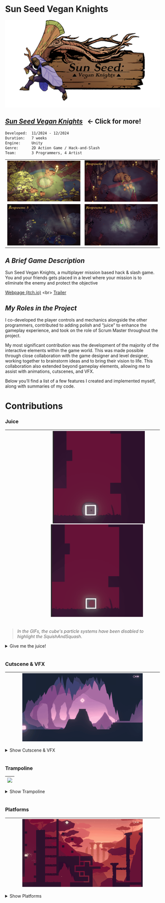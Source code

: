 # __Sun Seed Vegan Knights__

![sunseed_banner](/_Images/ZmxUP5.png)


## [___Sun Seed Vegan Knights___](/Sunseed) &nbsp; ← Click for more!

```
Developed:  11/2024 - 12/2024
Duration:   7 weeks
Engine:     Unity
Genre:      2D Action Game / Hack-and-Slash
Team:       3 Programmers, 4 Artist
```

<table>
  <tr>
    <td width="50%"><img src="/PortfolioBilder/MenuScreenTemp.png" /></td>
    <td width="50%"><img src="/PortfolioBilder/sunseed2.png" /></td>
  </tr>
  <tr>
    <td width="50%"><img src="/PortfolioBilder/sunseed3.png" /></td>
    <td width="50%"><img src="/PortfolioBilder/sunseed1.png" /></td>
  </tr>
</table>

## _A Brief Game Description_
Sun Seed Vegan Knights, a multiplayer mission based hack & slash game. You and your friends gets placed in a level where your mission is to eliminate the enemy and protect the objective

[Webpage (itch.io)]([https://yrgo-game-creator.itch.io/vesper](https://yrgo-game-creator.itch.io/sun-seed)) <br>
[Trailer]([https://youtu.be/9p0B5Zs0Df8](https://www.youtube.com/watch?v=URABgAn8mho))

## _My Roles in the Project_

I co-developed the player controls and mechanics alongside the other programmers, contributed to adding polish and “juice” to enhance the gameplay experience, and took on the role of Scrum Master throughout the project.

My most significant contribution was the development of the majority of the interactive elements within the game world. This was made possible through close collaboration with the game designer and level designer, working together to brainstorm ideas and to bring their vision to life. This collaboration also extended beyond gameplay elements, allowing me to assist with animations, cutscenes, and VFX.

Below you’ll find a list of a few features I created and implemented myself, along with summaries of my code.

# Contributions 

### Juice
	
|&nbsp;&nbsp;&nbsp;&nbsp;&nbsp;&nbsp;&nbsp;&nbsp;&nbsp;&nbsp;&nbsp;&nbsp;&nbsp;&nbsp;&nbsp;&nbsp;&nbsp;&nbsp;&nbsp;&nbsp;&nbsp;&nbsp;&nbsp;&nbsp;&nbsp;&nbsp;&nbsp; <img src="/_GIFs/VesperSquishSquash.gif" alt="juice1" width="300" height="auto"> &nbsp;&nbsp;&nbsp;&nbsp;&nbsp;&nbsp;&nbsp;&nbsp;&nbsp;&nbsp;&nbsp;&nbsp;&nbsp;&nbsp;&nbsp;&nbsp;&nbsp;&nbsp;&nbsp;&nbsp;&nbsp;&nbsp;&nbsp;&nbsp; <img src="/_GIFs/VesperSquishSquash1.gif" alt="juice1" width="300" height="auto"> &nbsp;&nbsp;&nbsp;&nbsp;&nbsp;&nbsp;&nbsp;&nbsp;&nbsp;&nbsp;&nbsp;&nbsp;&nbsp;&nbsp;&nbsp;&nbsp;&nbsp;&nbsp;&nbsp;&nbsp;&nbsp;&nbsp;&nbsp;&nbsp;&nbsp;&nbsp;&nbsp; <br> |
|:---:|


> *In the GIFs, the cube's particle systems have been disabled to highlight the SquishAndSquash.*

<details>
  <summary>Give me the juice!</summary>

#### The Idea
The concept was to make the cube's shape respond dynamically to its environment and movement.

#### The Logic
The squish-squash mechanic works by temporarily scaling the object in a squashing (wider, shorter) or stretching (narrower, taller) manner using Lerp, and then smoothly reverting it back to its original size.
The mechanic relies on a raycast system along with calculations of delta positions, as well as the `Jump()` and `LandingActions()` methods, to determine when to activate the effect.

<br>

*Click the dropdown arrows below to see the `code`!* <br>

<details>
<summary>Show SquishAndSquash.cs</summary>

 ```cs
public class SquishAndSquash : MonoBehaviour
{
    public float squashAmount = 0.2f;
    public float stretchAmount = 0.2f;

    public float squishSquashDuration = 0.2f;
    public float revertScaleDuration = 0.1f;

    private Vector3 originalScale;

    public bool squishAndSquashEnabled;

    void Start()
    {
        squishAndSquashEnabled = true;
        originalScale = transform.localScale;
    }

    public void JumpSquash()
    {
        if (!squishAndSquashEnabled) return;
        StartCoroutine(SquishSquashOverTime(originalScale.x - stretchAmount, originalScale.y + stretchAmount));
    }

    public void LandSquish()
    {
        if (!squishAndSquashEnabled) return;
        StartCoroutine(SquishSquashOverTime(originalScale.x + squashAmount, originalScale.y - squashAmount));
    }

    public void ToggleEnabled(bool boolean)
    {
        squishAndSquashEnabled = boolean;
    }

    IEnumerator SquishSquashOverTime(float targetX, float targetY)
    {
        Vector3 originalSize = transform.localScale;
        Vector3 targetSize = new Vector3(targetX, targetY, originalSize.z);

        float currentTime = 0.0f;

        while (currentTime <= squishSquashDuration)
        {
            transform.localScale = Vector3.Lerp(originalSize, targetSize, currentTime / squishSquashDuration);
            currentTime += Time.deltaTime;
            yield return null;
        }

        transform.localScale = targetSize;

        // Revert back to original size
        StartCoroutine(RevertOverTime(targetSize.x, targetSize.y, originalScale.x, originalScale.y));
    }

    IEnumerator RevertOverTime(float startX, float startY, float targetX, float targetY)
    {
        Vector3 startSize = new Vector3(startX, startY, transform.localScale.z);
        Vector3 targetSize = new Vector3(targetX, targetY, transform.localScale.z);

        float currentTime = 0.0f;

        while (currentTime <= revertScaleDuration)
        {
            transform.localScale = Vector3.Lerp(startSize, targetSize, currentTime / revertScaleDuration);
            currentTime += Time.deltaTime;
            yield return null;
        }

        transform.localScale = targetSize;
    }
}

```
</details>
<details>
  <summary>Show PlayerController.cs</summary>
  
```cs

public class PlayerController : MonoBehaviour, IReset
{

# ...

    // Irrelevant code in the following method is omitted for brevity
    void Jump()
    {
        // Disable WallSquash
        if (WallSquashEnabler != null)
        {
            StopCoroutine(WallSquashEnabler);
        }

        squishAndSquash.JumpSquash();
    }

# ...

    void WallCollisionSquash()
    {
        if (!canMove || !wallCollisionSquash) return;

        if (Math.Abs(transform.position.x - prevPos.x) > deltaPosThreshold &&
            (!rayCastHandler.rightSide || !rayCastHandler.leftSide))
        {
            if ((prevRaycastLeft && !rayCastHandler.leftSide && rb.velocity.x < 0) ||
                (prevRaycastRight && !rayCastHandler.rightSide && rb.velocity.x > 0))
            {
                squishAndSquash.JumpSquash();
            }
        }

        prevRaycastRight = rayCastHandler.rightSide;
        prevRaycastLeft = rayCastHandler.leftSide;
        prevPos = transform.position;
    }

# ...

    // Irrelevant code in the following method is omitted for brevity
    private void LandingActions()
    {
        squishAndSquash.LandSquish();
    }

# ...

}
```

</details>

</details>

<br>

### Cutscene & VFX

|<img src="/_GIFs/VesperCutscene.gif?version=2" width="80%" />|
|---|

<details>
<summary>Show Cutscene & VFX</summary>

#### The Idea
The concept was to transition into a cinematic when the player encountered and picked up a power-up.

#### Cinematic logic
When the player picks up the power-up, control over movement is temporarily disabled, and the player character moves to a designated cutscene position. A list of GameObjects, including the player and vignettes, is triggered to play their respective animations. After a delay, the animations stop, and player control is restored.

#### Outline VFX Logic
The OutlineFxTrigger class spawns one or more outline GameObjects at a specified interval, while the OutlineFx class handles the growth and fading of each outline effect.
> *The VFX referenced here is only the outline effect that expands, the rest of the VFX are particles systems activated on trigger.*

<br>

*Click the dropdown arrows below to see the `code`!* <br>

<details>
<summary>Show PowerUp.cs</summary>
  
```cs
public class PowerUp : MonoBehaviour
{
    [Header("Power-Up")]
    public bool enableLargeSize;
    public bool enableSmallSize;

    [Header("Sprite Effects")]
    public bool spriteFade = true;
    public bool outlineFx = true;

    [Header("Movement")]
    public bool stopPlayerMovement = true;
    public bool movePlayerToPosition = true;
    public Transform targetPosition;
    public float moveDuration;

    [Header("Animation")]
    public bool playPlayerAnimation = true;
    public bool playObjectsAnimation = true;
    public float animationDuration;
    public List<GameObject> animationObjects;
    
    [Header("Puls")]
    [Range(0, 2)] public float sizeMulti = 1.02f;
    private Vector3 origiScale;
    private float pulsDuration = 1f;
    private float pulsingTimer = 0f;
    public float beatingDuration = 1f;

    // Private variables
    private bool cutscenePlayed = false;
    private bool isSizeChange = false;
    
    // References
    private FadeSprite fadeSprite;
    private OutlineFxTrigger outlineFxTrigger;
    private Rigidbody2D rb2d;

    void Start()
    {
        origiScale = transform.localScale;
        fadeSprite = GetComponent<FadeSprite>();
        outlineFxTrigger = GetComponent<OutlineFxTrigger>();
        rb2d = PlayerController.player.GetComponent<Rigidbody2D>();
    }

    void Update()
    {
        pulsingTimer += Time.deltaTime;

        if (pulsingTimer >= pulsDuration && !isSizeChange)
        {
            isSizeChange = true;
            Pulsing();
            pulsingTimer = 0f;
        }
    }

    private void OnTriggerEnter2D(Collider2D collision)
    {
        if (collision.CompareTag("Player") && !cutscenePlayed)
        {
            if (gameObject.CompareTag("GetSmaller"))
            {
                AudioManager.Instance.GameplaySFX(AudioManager.Instance.powerUpSmallSound, AudioManager.Instance.powerUpSmallVolume);
            }
            else if (gameObject.CompareTag("GetLarger"))
            {
                AudioManager.Instance.GameplaySFX(AudioManager.Instance.powerUpLargeSound, AudioManager.Instance.powerUpLargeVolume);
            }

            SpriteFade();
            OutlineFx();
            StopPlayerMovement();
            MovePlayerToCutscenePosition();
            PlayObjectsAnimations(true);
            PlayPlayerAnimation(true);

            cutscenePlayed = true;

            StartCoroutine(UnstopMovementAndStopAnimations());
        }
    }

    void SpriteFade()
    {
        if (!spriteFade) return;
        fadeSprite.FadeOut();
    }

    void OutlineFx()
    {
        if (!outlineFx) return;
        outlineFxTrigger.PlayFx();
    }

    void StopPlayerMovement()
    {
        if (!stopPlayerMovement) return;

        rb2d.velocity = Vector2.zero;
        PlayerController.instance.canMove = false;
        PlayerController.instance.bigEnabled = false;
        PlayerController.instance.smallEnabled = false;
    }

    IEnumerator UnstopMovementAndStopAnimations()
    {
        yield return new WaitForSeconds(animationDuration);
        PlayerController.instance.canMove = true;
        PlayObjectsAnimations(false);
        PlayPlayerAnimation(false);

        EnableSize();
    }

    public void Pulsing()
    {
        var newScale = origiScale * sizeMulti;
        Sequence sizeSeq = DOTween.Sequence();
        sizeSeq.Append(transform.DOScale(newScale, beatingDuration / 2).SetEase(Ease.InSine))
               .Append(transform.DOScale(origiScale, beatingDuration / 2).SetEase(Ease.InSine))
               .OnComplete(() => isSizeChange = false);
    }

    private void EnableSize()
    {
        PlayerController.instance.bigEnabled = enableLargeSize;
        PlayerController.instance.smallEnabled = enableSmallSize;
    }

    void MovePlayerToCutscenePosition()
    {
        if (!movePlayerToPosition) return;

        rb2d.transform.DOMove(targetPosition.position, moveDuration);
    }

    void PlayObjectsAnimations(bool boolean)
    {
        if (!playObjectsAnimation) return;

        // Enable animationObjects and their Animator
        foreach (GameObject animationObject in animationObjects)
        {
            animationObject.SetActive(boolean);
            Animator animator = animationObject.GetComponent<Animator>();

            if (animator != null)
            {
                animator.enabled = boolean;
            }
        }
    }

    void PlayPlayerAnimation(bool boolean)
    {
        if (!playPlayerAnimation) return;

        // Enable Player Animator
        Animator playerAnimator = PlayerController.player.GetComponent<Animator>();
        playerAnimator.enabled = boolean;
    }
}

```
</details>

<details>
<summary>Show OutlineFxTrigger.cs</summary>
  
```cs
public class OutlineFxTrigger : MonoBehaviour
{
    public float outlineSpawnDelay = 0.3f;
    public int numberOfOutlines = 1;
    public GameObject outline;

    public void PlayFx()
    {
        StartCoroutine(TriggerOutlineFx());
    }
    IEnumerator TriggerOutlineFx()
    {
        for (int i = 0; i < numberOfOutlines; i++)
        {
            Instantiate(outline, transform.position, Quaternion.identity);
            yield return new WaitForSeconds(outlineSpawnDelay);
        }
    }
}
```
</details>


<details>
<summary>Show OutlineFx.cs</summary>
  
```cs
using System.Collections;
using System.Collections.Generic;
using UnityEngine;
using DG.Tweening;

public class OutlineFx : MonoBehaviour
{
    public float growDuration;
    public float targetScale;
    public float fadeDelay;
    public Ease ease;
    bool playing;

    private void Start()
    {
        TriggerEffect();
    }
    
    private void Update()
    {
        if (!playing)
        {
            TriggerEffect();
        }
    }

    void TriggerEffect()
    {
        playing = true;
        transform.DOScale(targetScale, growDuration).SetEase(ease);
        StartCoroutine(TriggerFade());
    }

    IEnumerator TriggerFade()
    {
        yield return new WaitForSeconds(fadeDelay);
        GetComponent<FadeSprite>().FadeOut();
    }
}

```
</details>

</details>

<br>

### Trampoline

|<img src="/_GIFs/VesperTrampoline.gif" width="80%" />|
|---|
<details>
<summary>Show Trampoline</summary>

#### The Idea
The aim was to create a trampoline that provided a satisfying bounce that reacted to the player's size. We wanted to encourage the player to use the size-switch mechanic strategically to achieve the best possible bounce.

#### The Logic 
The trampoline applies a bounce force to the player on collision, with the force size determined by the player's gravity scale or Y-axis velocity. 
Seeing as the player's gravity scale changes with their size, using the gravity scale as a parameter for the bounce force worked pretty well.

Player movement is temporarily disabled to ensure a smoother bounce in the correct direction, and to prevent unwanted physics issues like double jumps or other glitches.

<br>

*Click the dropdown arrows below to see the `code`!* <br>

<details>
<summary>Show Trampoline.cs</summary>
  
```cs
public class Trampoline : MonoBehaviour
{
    [Header("Push mode")]
    public bool usingGravityMultiplier;
    public bool usingYVelocityMultiplier;

    [Header("Values")]
    public float gravityScaleMultiplier = 5;
    public float yVelocityMultiplier = 0.1f;
    public float maxBounceForce = 30;
    public float bounceDelay = 0.1f;
    
    [HideInInspector]
    public float bounceForce;

    PlayerController player;

    private void OnCollisionEnter2D(Collision2D other)
    {
        if (other.gameObject.CompareTag("Player"))
        {
            AudioManager.Instance.GameplaySFX(AudioManager.Instance.trampolineJump, AudioManager.Instance.trampolineJumpVolume);
            player = other.gameObject.GetComponentInParent<PlayerController>();
            var rb2d = player.GetComponent<Rigidbody2D>();

            if (usingGravityMultiplier)
            {
                bounceForce += rb2d.gravityScale * gravityScaleMultiplier;
            }

            if (usingYVelocityMultiplier)
            {
                bounceForce += player.GetAbsoluteYVelocity() * yVelocityMultiplier;
            }

            if (bounceForce > maxBounceForce)
            {
                bounceForce = maxBounceForce;
            }

            if (rb2d != null)
            {
                player.isBouncing = true;
                Vector2 bounceDirection = transform.up * bounceForce;
                rb2d.AddForce(bounceDirection, ForceMode2D.Impulse);

                StartCoroutine(EnableMovement());
            }

            bounceForce = 0;
        }
    }

    IEnumerator EnableMovement()
    {
        yield return new WaitForSeconds(bounceDelay);
        player.isBouncing = false;
    }
}

```
</details>

<details>
  <summary>Show PlayerController.cs</summary>
  
```cs
  public class PlayerController : MonoBehaviour, IReset
  {
	#...
		
	private float currentMagnitude;
	private float prevMagnitude;
	
	private List<float> yVelocities = new();
	private int numberOfVelocitiesToRecord = 10;
	
	#...
	
	// Irrelevant code in the following method is omitted for brevity
	void FixedUpdate()
	{
		RecordYVelocity();
		RecordMagnitude();
	}
    
	#...
	
	private void RecordMagnitude()
	{
		prevMagnitude = currentMagnitude;
		currentMagnitude = rb.velocity.magnitude;
	}
	
	internal float GetMagnitude()
	{
		if (prevMagnitude != 0) return prevMagnitude;
		else return currentMagnitude;
	}
	
	
	internal float GetAbsoluteYVelocity()
	{
		for (int i = yVelocities.Count - 1; i >= 0; i--)
		{
		    if (yVelocities[i] > 0.0001f)
		    {
			return yVelocities[i];
		    }
		}
	
		return 0f;
	}
	
	void RecordYVelocity()
	{
		yVelocities.Add(Mathf.Abs(rb.velocity.y));
	
		if (yVelocities.Count > numberOfVelocitiesToRecord)
		{
	    		yVelocities.RemoveAt(0);
		}
	}
	
	#...
}
```
  
</details>

</details>

<br>

### Platforms

|<img src="/_GIFs/VesperPlatformsShort.gif" width="80%" />|
|---|

<details>
<summary>Show Platforms</summary>

#### Platform Showcase
Below, you'll find dropdowns containing GIFs of different platforms along with their associated code.

<br>

Click the dropdown arrows below to see the platforms! <br>

<details>
  <summary>Show Moving</summary>

|<img src="/_GIFs/VesperPlatformMoving.gif" width="80%" />|
|---|

<br>

*Click the dropdown arrow below to see `code`!* <br>

 <details>
  <summary>Show Moving.cs</summary>
    
```cs
public class Moving : MonoBehaviour, IReset
{
    [Header("Movement Settings")]
    public float waitDuration;
    public float speed = 1f;
    public float percentageDistance;
    [Range(0,1)] public float startPercentageDistance;

    [Header("Coordinates")]
    public List<Transform> coordinates;
    Transform start;
    Transform end;
    int currentIndex;

    Coroutine waitCoroutine;
    bool move = true;

    void Start()
    {
        RegisterSelfToResettableManager();
        InitialValues();
    }

    void FixedUpdate()
    {
        if (move)
        {
            percentageDistance += Time.deltaTime * speed;
            transform.position = Vector3.Lerp(start.position, end.position, percentageDistance);
        }

        if (percentageDistance >= 1)
        {
            waitCoroutine = StartCoroutine(Wait());
            NextCycle();
        }
    }

    void NextCycle()
    {
        percentageDistance = 0;
        start = end;
        currentIndex++;

        if (currentIndex >= coordinates.Count)
        {
            currentIndex = 0;
        }

        end = coordinates[currentIndex];
    }

    IEnumerator Wait()
    {
        move = false;
        yield return new WaitForSeconds(waitDuration);
        move = true;
    }

    private void OnTriggerEnter2D(Collider2D other)
    {
        if (other.gameObject.CompareTag("Player"))
        {
            var playerHandler = PlayerController.player.transform.parent.GetComponent<PlayerHandler>();
            PlayerController.instance.rb.velocity += Vector2.up * speed;
            if (playerHandler != null)
            {
                playerHandler.SetParent(transform);
            }
        }
    }

    private void OnTriggerExit2D(Collider2D other)
    {
        if (other.gameObject.CompareTag("Player"))
        {
            var playerHandler = PlayerController.player.transform.parent.GetComponent<PlayerHandler>();
            if (playerHandler != null)
            {
                playerHandler.SetParent(null);
            }
        }
    }

    public void Reset()
    {
        InitialValues();
    }

    public void RegisterSelfToResettableManager()
    {
        ResettableManager.Instance?.RegisterObject(this);
    }

    private void InitialValues()
    {
        start = coordinates[0];
        end = coordinates[1];
        currentIndex = 1;
        percentageDistance = startPercentageDistance;
        move = true;

        if (waitCoroutine != null)
        {
            StopCoroutine(waitCoroutine);
        }
    }
}
```
  </details>

---

<br>

</details>

<details>
<summary>Show Disappearing</summary>
	
|<img src="/_GIFs/VesperPlatformDisappearing.gif" width="80%" />|
|---|

<br>

*Click the dropdown arrow below to see `code`!* <br>

<details>
<summary>Show Disappearing.cs</summary>
	
```cs
public class Disappearing : MonoBehaviour, IReset
{
    public float sustainTime = 1f;
    public float cooldown = 0.5f;
    public float reapperingParticleDuration = 1f;
    public Color32 onTriggerColor;
    private Color32 defaultColor;
    
    bool platformActive = true;
    bool previousActive =  true;
    bool playerOverlapping;
    bool ongoingCoroutine;
    Coroutine myCoroutine;

    public GameObject platform;
    SpriteRenderer platformSpriteRenderer;

    public UnityEvent disappear;
    public UnityEvent reappear;
    public UnityEvent fadeIn;
    public UnityEvent fadeOut;

    private void Awake()
    {
        platformSpriteRenderer = platform.GetComponent<SpriteRenderer>();
        defaultColor = platformSpriteRenderer.color;   
    }

    private void Start()
    {
        RegisterSelfToResettableManager();
    }

    private void Update()
    {
        if (!platformActive)
        {
            platform.SetActive(false);
        }
        else if (!playerOverlapping)
        {
            platform.SetActive(true);

            if (previousActive == false)
            {
                fadeIn.Invoke();
            }
        }

        previousActive = platformActive;
    }

    public void Disappear()
    {
        if (!ongoingCoroutine)
        {
            myCoroutine = StartCoroutine(DisappearAndComeBack());
        }
    }
    IEnumerator DisappearAndComeBack()
    {
        ongoingCoroutine = true;
  
        platformSpriteRenderer.color = onTriggerColor;


        yield return new WaitForSeconds(sustainTime);
        platformActive = false;
        disappear.Invoke();
        AudioManager.Instance.GameplaySFX(AudioManager.Instance.disappearingPlatformSound, AudioManager.Instance.disappearingPlatformVolume);
        yield return new WaitForSeconds(cooldown);
        reappear.Invoke();
        yield return new WaitForSeconds(reapperingParticleDuration);
        platformActive = true;

        AudioManager.Instance.GameplaySFX(AudioManager.Instance.appearingPlatformSound, AudioManager.Instance.appearingPlatformVolume);
        platformSpriteRenderer.color = defaultColor;

        ongoingCoroutine = false;
    }

    public void SetPlayerOverlapping(bool boolean)
    {
        playerOverlapping = boolean;
    }

    public void Reset()
    {
        if (ongoingCoroutine)
        {
            StopCoroutine(myCoroutine);
            ongoingCoroutine = false;
        }
        platformActive = true;
        previousActive = true;
        platformSpriteRenderer.color = defaultColor;
    }

    public void RegisterSelfToResettableManager()
    {
        ResettableManager.Instance?.RegisterObject(this);
    }
}
```


</details>

---

<br>

</details>


<details>
<summary>Show Destructible</summary>
	
|<img src="/_GIFs/VesperPlatformDestructible.gif" width="80%" />|
|---|

<br>

*Click the dropdown arrow below to see `code`!* <br>

<details>
    <summary>Show Destructible.cs</summary>
  
```cs
public class Destructible : MonoBehaviour, IReset
{
    [Header("Terrain Objects")]
    public List<GameObject> terrainObjects;

    [Header("Particle Effects")]
    public ParticleSystem destructionParticles;

    private ScreenShakeHandler screenShakeHandler;
    private bool ongoingCoroutine;

    [Header("Respawn Settings")]
    public bool respawnEnabled = false;
    public float respawnDelay = 5f;

    private void Start()
    {
        RegisterSelfToResettableManager();
    }

    public void TriggerDestroy()
    {
        if (ongoingCoroutine) return;

        screenShakeHandler = Camera.main.GetComponent<ScreenShakeHandler>();
        AudioManager.Instance.GameplaySFX(AudioManager.Instance.destructiblePlatfrom, AudioManager.Instance.destructiblePlatfromVolume);
        
        destructionParticles.Play();
        screenShakeHandler.DestructionShake();
        StartCoroutine(DestroyCoroutine());
    }

    private IEnumerator DestroyCoroutine()
    {
        ongoingCoroutine = true;

        // Disable all terrain objects
        foreach (GameObject obj in terrainObjects)
        {
            obj.SetActive(false);
        }

        // Handle respawn if enabled
        if (respawnEnabled)
        {
            yield return new WaitForSeconds(respawnDelay);
            foreach (GameObject obj in terrainObjects)
            {
                obj.SetActive(true);
            }
        }

        ongoingCoroutine = false;
    }

    public void Reset()
    {
        // Ensure all terrain objects are active on reset
        foreach (GameObject obj in terrainObjects)
        {
            obj.SetActive(true);
        }
    }

    private void RegisterSelfToResettableManager()
    {
        ResettableManager.Instance.RegisterObject(this);
    }
}

```
  </details>

---

<br>

</details>


<details>
  <summary>Show Rising</summary>

|<img src="/_GIFs/VesperPlatformRising.gif" width="80%" />|
|---|

<br>

*Click the dropdown arrows below to see `code`!* <br>

  <details>
  <summary>Show RisingMovement.cs</summary>
    
  ```cs
using System.Collections;
using System.Collections.Generic;
using UnityEngine;

public class RisingMovement : MonoBehaviour, IReset
{
    private enum States { DOWN, UP };

    [Header("Values")]
    public float targetHeight; // Target height for rising
    public float TimerToTarget = 4; // Time to reach target height
    public float durationOnTarget = 2; // Time to stay at target height

    [HideInInspector]
    public ParticleSystem rocks;

    private Vector3 initialPosition;
    private States currentState;
    private float timer;
    private float riseSpeed;

    void Start()
    {
        rocks = GetComponentInChildren<ParticleSystem>();
        initialPosition = transform.position;
        currentState = States.DOWN;
        RegisterSelfToResettableManager();

        // Calculate the speed at which the object will rise
        riseSpeed = (targetHeight - initialPosition.y) / TimerToTarget;
    }

    void Update()
    {
        Movement();
    }

    private void Movement()
    {
        timer -= Time.deltaTime;

        switch (currentState)
        {
            case States.DOWN:
                if (timer <= 0 && transform.position.y > initialPosition.y)
                {
                    MoveDown();
                }
                break;

            case States.UP:
                if (transform.position.y < targetHeight)
                {
                    MoveUp();
                }
                break;
        }
    }

    private void MoveDown()
    {
        float step = riseSpeed * Time.deltaTime;
        transform.Translate(Vector3.down * step);
    }

    private void MoveUp()
    {
        float step = riseSpeed * Time.deltaTime;
        transform.Translate(Vector3.up * step);
    }

    public void Rise()
    {
        currentState = States.UP;
    }

    public void Descend()
    {
        if (currentState == States.DOWN) return;

        currentState = States.DOWN;
        timer = durationOnTarget;
    }

    public void ResetTimer()
    {
        timer = 0;
    }

    public void Reset()
    {
        timer = 0;
        transform.position = initialPosition;
        currentState = States.DOWN;
    }

    public void RegisterSelfToResettableManager()
    {
        ResettableManager.Instance?.RegisterObject(this);
    }
}
  ```
  </details>
  
  <details>
  <summary>Show RisingButton.cs</summary>
    
  ```cs
  public class RisingButton : MonoBehaviour, IReset
{
    // Takes in the moving platforms
    public List<RisingMovement> platforms;
   
    // Animator anim;
    public float pressedDistance;
    public float timer;
    private bool playerIsLarge;
    private bool onMe;
    private bool prevSize;
    public Transform box;
    private Vector3 stopPos;

    private void Start()
    {
        stopPos = Vector3.zero;
        RegisterSelfToResettableManager();
    }
    
    public void Update()
    {
        timer += Time.deltaTime;
        if(onMe)
        {
            if (playerIsLarge)
            {
                box.localPosition = Vector3.Lerp(Vector3.zero, Vector3.down * pressedDistance, timer);
            }
            else
            {
                box.localPosition = Vector3.Lerp(box.localPosition, Vector3.zero, Time.deltaTime * 4);
            }
        }
      
        else
        {
            box.localPosition = Vector3.Lerp(box.localPosition, Vector3.zero, Time.deltaTime * 4);
        }

        playerIsLarge = PlayerController.instance.currentSize == Sizes.BIG;
        
        if(prevSize != playerIsLarge)
        {
            if(playerIsLarge == false)
            {
                stopPos = box.transform.localPosition;
            }
            timer = 0;
        }
        prevSize = playerIsLarge;
    }
    private void OnTriggerEnter2D(Collider2D other)
    {
        if (other.gameObject.CompareTag("Player"))
        {
            if (onMe == false)
            {
                timer = 0;
                onMe = true;
            }

            foreach (var platform in platforms)
            {
                if (playerIsLarge)
                {
                    platform.Rise();
                }
                else
                {
                    platform.Descend();

                }
            }
        }
    }

    private void OnTriggerStay2D(Collider2D other)
    {
        if (other.CompareTag("Player"))
        {
            foreach (var platform in platforms)
            {
                if (playerIsLarge)
                {
                    platform.Rise();
                }
                else
                {
                    platform.Descend();
                }
            }
        }
    }

    private void OnTriggerExit2D(Collider2D other)
    {
        if (other.gameObject.CompareTag("Player"))
        {
            if (onMe == true)
            {
                onMe = false;
                timer = 0;
                stopPos = box.transform.localPosition;
            }
            foreach (var platform in platforms)
                platform.Descend();
        }
    }

    public void DescendPlatformsPromptly()
    {
        foreach (var platform in platforms)
        {
            platform.Descend();
            platform.ResetTimer();
        }
    }

    public void Reset()
    {
        stopPos = Vector3.zero;
        box.transform.localPosition = Vector3.zero;
    }

    public void RegisterSelfToResettableManager()
    {
        ResettableManager.Instance?.RegisterObject(this);
    }
}
  ```
  </details>
</details>

<br>

#### IReset
All platforms and relevant classes implement the `IReset` interface, enabling the resetting of objects upon player death without reloading the level. Each class that inherits from this interface includes a method to register itself with the `ResettableManager`. When a reset is required, the `ResettableManager` iterates through its list and invokes the reset function for each object.

<details>
<summary>Show IReset.cs</summary>
  
```cs
using UnityEngine;

public interface IReset
{
    void Reset();

    void RegisterSelfToResettableManager();
}
```
</details>

</details>

<br>




